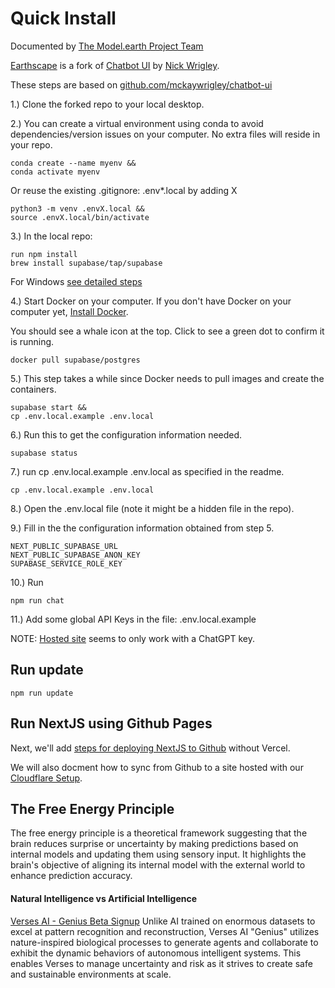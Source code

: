 # Quick Install

Documented by [The Model.earth Project Team](/io)

[Earthscape](https://model.earth/earthscape/) is a fork of [Chatbot UI](https://github.com/mckaywrigley/chatbot-ui) by [Nick Wrigley](https://twitter.com/mckaywrigley).  

These steps are based on [github.com/mckaywrigley/chatbot-ui](https://github.com/mckaywrigley/chatbot-ui)

1.) Clone the forked repo to your local desktop.

2.) You can create a virtual environment using conda to avoid dependencies/version issues on your computer. No extra files will reside in your repo.

	conda create --name myenv &&
	conda activate myenv

Or reuse the existing .gitignore: .env\*.local by adding X

	python3 -m venv .envX.local &&
	source .envX.local/bin/activate

3.) In the local repo:

	run npm install
	brew install supabase/tap/supabase

For Windows [see detailed steps](../)

4.) Start Docker on your computer. If you don't have Docker on your computer yet, [Install Docker](https://docs.docker.com/get-docker/).

You should see a whale icon at the top.
Click to see a green dot to confirm it is running.

	docker pull supabase/postgres

5.) This step takes a while since Docker needs to pull images and create the containers.

	supabase start &&
	cp .env.local.example .env.local

6.) Run this to get the configuration information needed.

	supabase status

7.) run cp .env.local.example .env.local as specified in the readme.

	cp .env.local.example .env.local

8.) Open the .env.local file (note it might be a hidden file in the repo).

9.) Fill in the the configuration information obtained from step 5.

	NEXT_PUBLIC_SUPABASE_URL
	NEXT_PUBLIC_SUPABASE_ANON_KEY
	SUPABASE_SERVICE_ROLE_KEY

10.) Run

	npm run chat

11.) Add some global API Keys in the file: .env.local.example

NOTE: [Hosted site](https://www.chatbotui.com) seems to only work with a ChatGPT key.



## Run update

	npm run update

<!-- WE ARE LOCAL, not needed
If you run a hosted instance you'll also need to run: 
TO DO: Add link on "hosted instance" to provide clarity.

	npm run db-push

conda env create -f environment.yml
-->


<!--
## Current Errors

Errors are occurring because Docker was not yet configured.
TO DO: Please add Docker setup info above.

npm run update
failed to connect to postgres: failed to connect to host=127.0.0.1 user=postgres database=postgres: dial error (dial tcp 127.0.0.1:54322: connect: connection refused)

supabase start
failed to start docker container: Error response from daemon: Mounts denied: approving /Users/helix/Library/Data/earthscape/supabase/functions: file does not exist

supabase status
Error response from daemon: No such container: supabase_db_chatbotui
-->

## Run NextJS using Github Pages

Next, we'll add [steps for deploying NextJS to Github](https://www.freecodecamp.org/news/how-to-deploy-next-js-app-to-github-pages/) without Vercel.

We will also docment how to sync from Github to a site hosted with our [Cloudflare&nbsp;Setup](https://model.earth/localsite/start/cloudflare/).


## The Free Energy Principle

The free energy principle is a theoretical framework suggesting that the brain reduces surprise or uncertainty by making predictions based on internal models and updating them using sensory input. It highlights the brain's objective of aligning its internal model with the external world to enhance prediction accuracy.

#### Natural Intelligence vs Artificial Intelligence

[Verses AI - Genius Beta Signup](https://www.verses.ai/genius)
Unlike AI trained on enormous datasets to excel at pattern recognition and reconstruction, Verses AI "Genius" utilizes nature-inspired biological processes to generate agents and collaborate to exhibit the dynamic behaviors of autonomous intelligent systems. This enables Verses to manage uncertainty and risk as it strives to create safe and sustainable environments at&nbsp;scale.